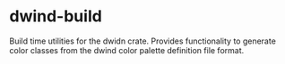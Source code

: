 # dwind-build

Build time utilities for the dwidn crate.
Provides functionality to generate color classes from the dwind color palette definition file format.